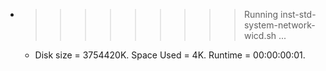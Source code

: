 * >>>>>>>>> Running inst-std-system-network-wicd.sh ...
  * Disk size = 3754420K. Space Used = 4K. Runtime = 00:00:00:01.
